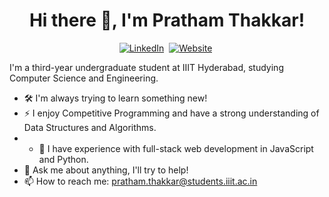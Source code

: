 <div align="center">

# Hi there 👋, I'm Pratham Thakkar!

</div>

<p align="center">
  <a href="https://www.linkedin.com/in/pratham-thakkar-205839223/"><img src="https://img.shields.io/badge/linkedin-%230077B5.svg?&style=for-the-badge&logo=linkedin&logoColor=white" alt="LinkedIn" /></a>&nbsp;
  <a href="https://ppt1524.github.io/"><img src="https://img.shields.io/badge/website-000000?style=for-the-badge&logo=About.me&logoColor=white" alt="Website"/></a>&nbsp;
</p>


I'm a third-year undergraduate student at IIIT Hyderabad, studying Computer Science and Engineering.

- 🛠 I'm always trying to learn something new!
- ⚡ I enjoy Competitive Programming and have a strong understanding of Data Structures and Algorithms.
- - 🌱 I have experience with full-stack web development in JavaScript and Python.
- 💬 Ask me about anything, I'll try to help!
- 📫 How to reach me: pratham.thakkar@students.iiit.ac.in
